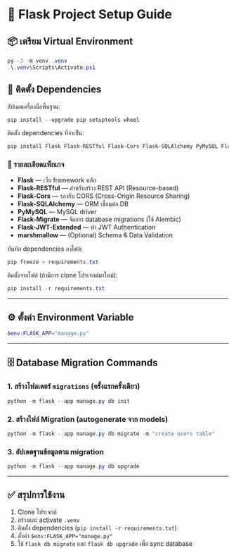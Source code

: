 # 🚀 Flask Project Setup Guide

## 📦 เตรียม Virtual Environment

```powershell
py -3 -m venv .venv
.\.venv\Scripts\Activate.ps1
```

## 🔧 ติดตั้ง Dependencies

อัปเดตเครื่องมือพื้นฐาน:
```powershell
pip install --upgrade pip setuptools wheel
```

ติดตั้ง dependencies ที่จำเป็น:
```powershell
pip install Flask Flask-RESTful Flask-Cors Flask-SQLAlchemy PyMySQL Flask-Migrate Flask-JWT-Extended marshmallow
```

### 📑 รายละเอียดแพ็กเกจ
- **Flask** — เว็บ framework หลัก  
- **Flask-RESTful** — สำหรับสร้าง REST API (Resource-based)  
- **Flask-Cors** — รองรับ CORS (Cross-Origin Resource Sharing)  
- **Flask-SQLAlchemy** — ORM เชื่อมต่อ DB  
- **PyMySQL** — MySQL driver  
- **Flask-Migrate** — จัดการ database migrations (ใช้ Alembic)  
- **Flask-JWT-Extended** — ทำ JWT Authentication  
- **marshmallow** — (Optional) Schema & Data Validation  

บันทึก dependencies ลงไฟล์:
```powershell
pip freeze > requirements.txt
```

ติดตั้งจากไฟล์ (ถ้ามีการ clone โปรเจกต์มาใหม่):
```powershell
pip install -r requirements.txt
```

---

## ⚙️ ตั้งค่า Environment Variable

```powershell
$env:FLASK_APP="manage.py"
```

---

## 🗄️ Database Migration Commands

### 1. สร้างโฟลเดอร์ `migrations` (ครั้งแรกครั้งเดียว)
```powershell
python -m flask --app manage.py db init
```

### 2. สร้างไฟล์ Migration (autogenerate จาก models)
```powershell
python -m flask --app manage.py db migrate -m "create users table"
```

### 3. อัปเดตฐานข้อมูลตาม migration
```powershell
python -m flask --app manage.py db upgrade
```

---

## ✅ สรุปการใช้งาน

1. Clone โปรเจกต์  
2. สร้างและ activate `.venv`  
3. ติดตั้ง dependencies (`pip install -r requirements.txt`)  
4. ตั้งค่า `$env:FLASK_APP="manage.py"`  
5. ใช้ `flask db migrate` และ `flask db upgrade` เพื่อ sync database  

